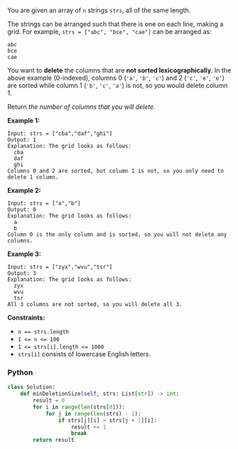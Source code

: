 You are given an array of  `n`  strings  `strs`, all of the same length.

The strings can be arranged such that there is one on each line, making a grid. For example,  `strs = ["abc", "bce", "cae"]`  can be arranged as:
```
abc
bce
cae
```

You want to  **delete**  the columns that are  **not sorted lexicographically**. In the above example (0-indexed), columns 0 (`'a'`,  `'b'`,  `'c'`) and 2 (`'c'`,  `'e'`,  `'e'`) are sorted while column 1 (`'b'`,  `'c'`,  `'a'`) is not, so you would delete column 1.

Return  _the number of columns that you will delete_.

**Example 1:**
```
Input: strs = ["cba","daf","ghi"]
Output: 1
Explanation: The grid looks as follows:
  cba
  daf
  ghi
Columns 0 and 2 are sorted, but column 1 is not, so you only need to delete 1 column.
```

**Example 2:**
```
Input: strs = ["a","b"]
Output: 0
Explanation: The grid looks as follows:
  a
  b
Column 0 is the only column and is sorted, so you will not delete any columns.
```

**Example 3:**
```
Input: strs = ["zyx","wvu","tsr"]
Output: 3
Explanation: The grid looks as follows:
  zyx
  wvu
  tsr
All 3 columns are not sorted, so you will delete all 3.
```

**Constraints:**

-   `n == strs.length`
-   `1 <= n <= 100`
-   `1 <= strs[i].length <= 1000`
-   `strs[i]`  consists of lowercase English letters.


### Python
```python
class Solution:
    def minDeletionSize(self, strs: List[str]) -> int:
        result = 0
        for i in range(len(strs[0])):
            for j in range(len(strs) - 1):
                if strs[j][i] > strs[j + 1][i]:
                    result += 1
                    break
        return result
```